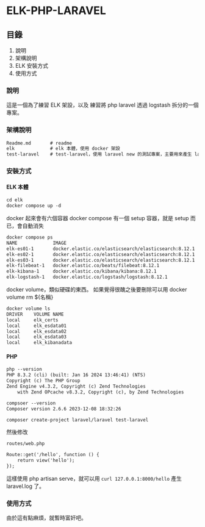 # ELK-PHP-LARAVEL

## 目錄

1. 說明
1. 架構說明
1. ELK 安裝方式
1. 使用方式

### 說明

這是一個為了練習 ELK 架設，以及 練習將 php laravel 透過 logstash 拆分的一個專案。

### 架構說明

```txt
Readme.md       # readme  
elk             # elk 本體，使用 docker 架設
test-laravel    # test-laravel，使用 laravel new 的測試專案，主要用來產生 laravel log 
```

### 安裝方式

#### ELK 本體

```txt
cd elk 
docker compose up -d 
```

docker 起來會有六個容器
docker compose 有一個 setup 容器，就是 setup 而已，會自動消失

```txt
docker compose ps 
NAME             IMAGE                                                  COMMAND                   SERVICE    CREATED         STATUS                   PORTS
elk-es01-1       docker.elastic.co/elasticsearch/elasticsearch:8.12.1   "/bin/tini -- /usr/l…"   es01       4 minutes ago   Up 4 minutes (healthy)   0.0.0.0:9200->9200/tcp, 9300/tcp
elk-es02-1       docker.elastic.co/elasticsearch/elasticsearch:8.12.1   "/bin/tini -- /usr/l…"   es02       4 minutes ago   Up 4 minutes (healthy)   9200/tcp, 9300/tcp
elk-es03-1       docker.elastic.co/elasticsearch/elasticsearch:8.12.1   "/bin/tini -- /usr/l…"   es03       4 minutes ago   Up 4 minutes (healthy)   9200/tcp, 9300/tcp
elk-filebeat-1   docker.elastic.co/beats/filebeat:8.12.1                "/usr/bin/tini -- /u…"   filebeat   4 minutes ago   Up 4 minutes
elk-kibana-1     docker.elastic.co/kibana/kibana:8.12.1                 "/bin/tini -- /usr/l…"   kibana     4 minutes ago   Up 4 minutes (healthy)   0.0.0.0:5601->5601/tcp
elk-logstash-1   docker.elastic.co/logstash/logstash:8.12.1             "/usr/local/bin/dock…"   logstash   4 minutes ago   Up 4 minutes             5044/tcp, 9600/tcp
```

docker volume，類似硬碟的東西。
如果覺得很醜之後要刪除可以用 docker volume rm ${名稱}

```txt
docker volume ls 
DRIVER    VOLUME NAME
local     elk_certs
local     elk_esdata01
local     elk_esdata02
local     elk_esdata03
local     elk_kibanadata
```

#### PHP 

```txt
php --version
PHP 8.3.2 (cli) (built: Jan 16 2024 13:46:41) (NTS)
Copyright (c) The PHP Group
Zend Engine v4.3.2, Copyright (c) Zend Technologies
    with Zend OPcache v8.3.2, Copyright (c), by Zend Technologies

compsoer --version
Composer version 2.6.6 2023-12-08 18:32:26

composer create-project laravel/laravel test-laravel
```

然後修改

```txt
routes/web.php 

Route::get('/hello', function () {
    return view('hello');
});
```

這樣使用 php artisan serve，就可以用 `curl 127.0.0.1:8000/hello` 產生 laravel.log 了。

### 使用方式

由於這有點麻煩，就暫時富奸吧。
